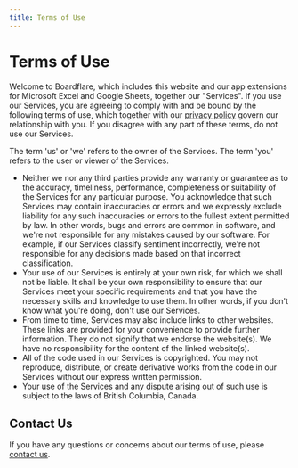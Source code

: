 ```yaml
---
title: Terms of Use
---
```


# Terms of Use

Welcome to Boardflare, which includes this website and our app extensions for Microsoft Excel and Google Sheets, together our "Services". If you use our Services, you are agreeing to comply with and be bound by the following terms of use, which together with our [privacy policy](/about/privacy) govern our relationship with you. If you disagree with any part of these terms, do not use our Services.

The term 'us' or 'we' refers to the owner of the Services. The term 'you' refers to the user or viewer of the Services.

- Neither we nor any third parties provide any warranty or guarantee as to the accuracy, timeliness, performance, completeness or suitability of the Services for any particular purpose. You acknowledge that such Services may contain inaccuracies or errors and we expressly exclude liability for any such inaccuracies or errors to the fullest extent permitted by law.  In other words, bugs and errors are common in software, and we're not responsible for any mistakes caused by our software.  For example, if our Services classify sentiment incorrectly, we're not responsible for any decisions made based on that incorrect classification.
- Your use of our Services is entirely at your own risk, for which we shall not be liable. It shall be your own responsibility to ensure that our Services meet your specific requirements and that you have the necessary skills and knowledge to use them. In other words, if you don't know what you're doing, don't use our Services.
- From time to time, Services may also include links to other websites. These links are provided for your convenience to provide further information. They do not signify that we endorse the website(s). We have no responsibility for the content of the linked website(s).
- All of the code used in our Services is copyrighted. You may not reproduce, distribute, or create derivative works from the code in our Services without our express written permission.
- Your use of the Services and any dispute arising out of such use is subject to the laws of British Columbia, Canada.

## Contact Us

If you have any questions or concerns about our terms of use, please [contact us](/about/contact).